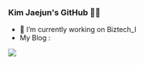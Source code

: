### Kim Jaejun's GitHub 🖐🏻
- 🔭 I’m currently working on Biztech_I
- My Blog : 

<a href="https://velog.io/@mongu_93" target="_blank"><img src="https://img.shields.io/badge/Velog-#20C997?style=social&logo=Velog&logoColor=Green"/></a>

<!--
**zpka14/zpka14** is a ✨ _special_ ✨ repository because its `README.md` (this file) appears on your GitHub profile.

Here are some ideas to get you started:

- 🔭 I’m currently working on ...
- 🌱 I’m currently learning ...
- 👯 I’m looking to collaborate on ...
- 🤔 I’m looking for help with ...
- 💬 Ask me about ...
- 📫 How to reach me: ...
- 😄 Pronouns: ...
- ⚡ Fun fact: ...
-->
